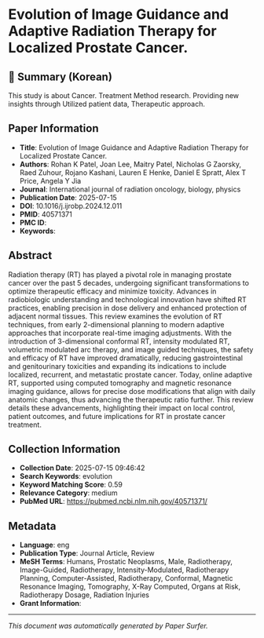 # Evolution of Image Guidance and Adaptive Radiation Therapy for Localized Prostate Cancer.

## 📝 Summary (Korean)
This study is about Cancer. Treatment Method research. Providing new insights through Utilized patient data, Therapeutic approach.

## Paper Information
- **Title**: Evolution of Image Guidance and Adaptive Radiation Therapy for Localized Prostate Cancer.
- **Authors**: Rohan K Patel, Joan Lee, Maitry Patel, Nicholas G Zaorsky, Raed Zuhour, Rojano Kashani, Lauren E Henke, Daniel E Spratt, Alex T Price, Angela Y Jia
- **Journal**: International journal of radiation oncology, biology, physics
- **Publication Date**: 2025-07-15
- **DOI**: 10.1016/j.ijrobp.2024.12.011
- **PMID**: 40571371
- **PMC ID**: 
- **Keywords**: 

## Abstract
Radiation therapy (RT) has played a pivotal role in managing prostate cancer over the past 5 decades, undergoing significant transformations to optimize therapeutic efficacy and minimize toxicity. Advances in radiobiologic understanding and technological innovation have shifted RT practices, enabling precision in dose delivery and enhanced protection of adjacent normal tissues. This review examines the evolution of RT techniques, from early 2-dimensional planning to modern adaptive approaches that incorporate real-time imaging adjustments. With the introduction of 3-dimensional conformal RT, intensity modulated RT, volumetric modulated arc therapy, and image guided techniques, the safety and efficacy of RT have improved dramatically, reducing gastrointestinal and genitourinary toxicities and expanding its indications to include localized, recurrent, and metastatic prostate cancer. Today, online adaptive RT, supported using computed tomography and magnetic resonance imaging guidance, allows for precise dose modifications that align with daily anatomic changes, thus advancing the therapeutic ratio further. This review details these advancements, highlighting their impact on local control, patient outcomes, and future implications for RT in prostate cancer treatment.

## Collection Information
- **Collection Date**: 2025-07-15 09:46:42
- **Search Keywords**: evolution
- **Keyword Matching Score**: 0.59
- **Relevance Category**: medium
- **PubMed URL**: https://pubmed.ncbi.nlm.nih.gov/40571371/

## Metadata
- **Language**: eng
- **Publication Type**: Journal Article, Review
- **MeSH Terms**: Humans, Prostatic Neoplasms, Male, Radiotherapy, Image-Guided, Radiotherapy, Intensity-Modulated, Radiotherapy Planning, Computer-Assisted, Radiotherapy, Conformal, Magnetic Resonance Imaging, Tomography, X-Ray Computed, Organs at Risk, Radiotherapy Dosage, Radiation Injuries
- **Grant Information**: 

---
*This document was automatically generated by Paper Surfer.*
